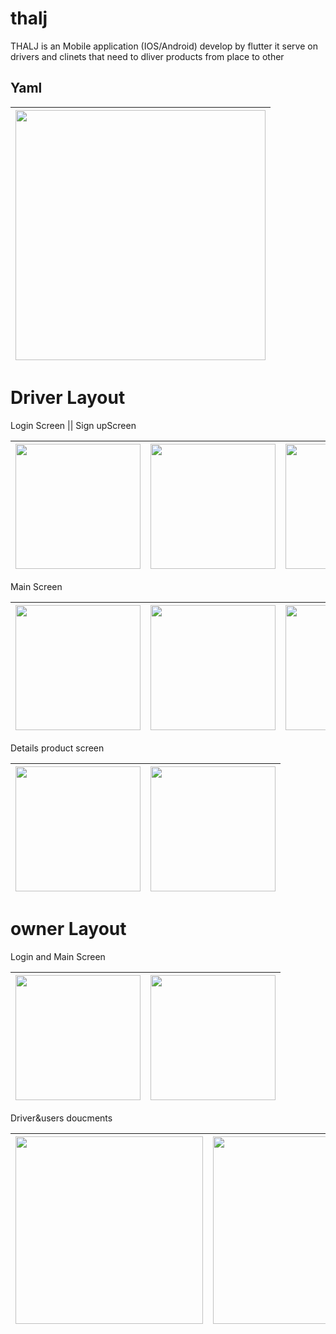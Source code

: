 # thalj

THALJ is an Mobile application (IOS/Android) develop by flutter it serve on drivers and clinets that need to dliver products from place to other

## Yaml
|<img src="https://github.com/Mohamedihab29592/thalj/assets/64233832/18ae0be3-ac84-4fca-a284-fbf8e4c3c7e5.jpeg" width="400"> | 
---|




# Driver Layout

Login Screen || Sign upScreen

|<img src="https://github.com/Mohamedihab29592/thalj/assets/64233832/1b04ee03-9ab4-4fda-bab6-e7e7238ea3cb.jpeg" width="200"> | <img src="https://github.com/Mohamedihab29592/thalj/assets/64233832/fbf6111b-ae68-426a-8945-79098f7f48bf.jpeg" width="200">|<img src="https://github.com/Mohamedihab29592/thalj/assets/64233832/7a25579c-c369-4714-b3f6-e7cd7b971116.jpeg" width="200"> | 
--- |---|---|




Main Screen

|<img src="https://github.com/Mohamedihab29592/thalj/assets/64233832/28eaa02e-9666-4d7d-832b-2e3698455c8c.jpeg" width="200"> | <img src="https://github.com/Mohamedihab29592/thalj/assets/64233832/12cee538-0f03-4ecf-af74-82f20133e59b.jpeg" width="200">|<img src="https://github.com/Mohamedihab29592/thalj/assets/64233832/b712d808-e812-45c4-b92c-57ae0ec0cd4a.jpeg" width="200"> | 
--- |---|---|




Details product screen

|<img src="https://github.com/Mohamedihab29592/thalj/assets/64233832/8438f542-32e2-43b9-b49e-7f3c5e8dc9ef.jpeg" width="200"> | <img src="https://github.com/Mohamedihab29592/thalj/assets/64233832/fb5b77be-4def-47d4-8045-659185e16018.jpeg" width="200">|
--- |---|

# owner Layout  

Login and Main Screen

|<img src="https://github.com/Mohamedihab29592/thalj/assets/64233832/416f8055-5ffd-4fc4-8f13-53caa66b6b04.jpeg" width="200"> | <img src="https://github.com/Mohamedihab29592/thalj/assets/64233832/88accaff-9325-452b-afa7-11fdca0cd945.jpeg" width="200">|
--- |---|


Driver&users doucments

|<img src="https://github.com/Mohamedihab29592/thalj/assets/64233832/29865e81-2bec-4b13-b0f9-0af8c28a73d6jpeg" width="300"> | <img src="https://github.com/Mohamedihab29592/thalj/assets/64233832/b310cbe4-6d33-45b1-bb93-7e2ff5474975.jpeg" width="300">|<img src="https://github.com/Mohamedihab29592/thalj/assets/64233832/3f099d8c-2d03-4ca8-94af-f5483bbd2b8b.jpeg" width="300"> | <img src="https://github.com/Mohamedihab29592/thalj/assets/64233832/96412966-dfd3-4724-a343-b7fc3a0382b7.jpeg" width="300"> |
--- |---|---|---







